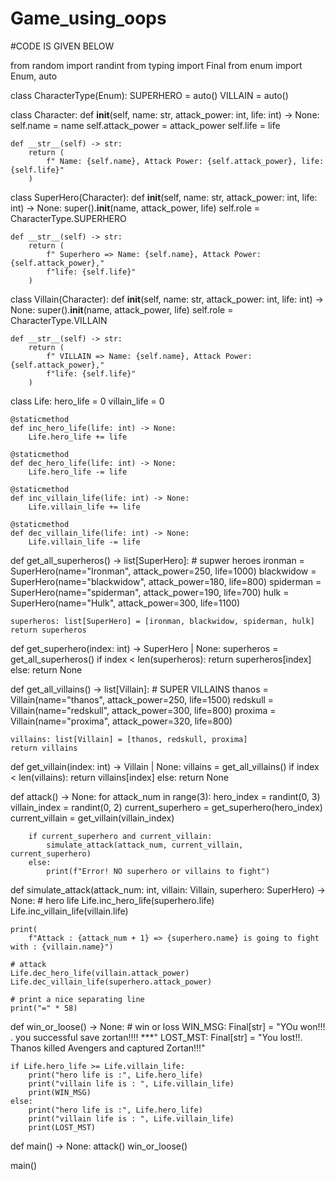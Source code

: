 # Game_using_oops

#CODE IS GIVEN BELOW

from random import randint
from typing import Final
from enum import Enum, auto


class CharacterType(Enum):
    SUPERHERO = auto()
    VILLAIN = auto()


class Character:
    def __init__(self, name: str, attack_power: int, life: int) -> None:
        self.name = name
        self.attack_power = attack_power
        self.life = life

    def __str__(self) -> str:
        return (
            f" Name: {self.name}, Attack Power: {self.attack_power}, life: {self.life}"
        )


class SuperHero(Character):
    def __init__(self, name: str, attack_power: int, life: int) -> None:
        super().__init__(name, attack_power, life)
        self.role = CharacterType.SUPERHERO

    def __str__(self) -> str:
        return (
            f" Superhero => Name: {self.name}, Attack Power: {self.attack_power},"
            f"life: {self.life}"
        )


class Villain(Character):
    def __init__(self, name: str, attack_power: int, life: int) -> None:
        super().__init__(name, attack_power, life)
        self.role = CharacterType.VILLAIN

    def __str__(self) -> str:
        return (
            f" VILLAIN => Name: {self.name}, Attack Power: {self.attack_power},"
            f"life: {self.life}"
        )





class Life:
    hero_life = 0
    villain_life = 0

    @staticmethod
    def inc_hero_life(life: int) -> None:
        Life.hero_life += life

    @staticmethod
    def dec_hero_life(life: int) -> None:
        Life.hero_life -= life

    @staticmethod
    def inc_villain_life(life: int) -> None:
        Life.villain_life += life

    @staticmethod
    def dec_villain_life(life: int) -> None:
        Life.villain_life -= life


def get_all_superheros() -> list[SuperHero]:
    # supwer heroes
    ironman = SuperHero(name="Ironman", attack_power=250, life=1000)
    blackwidow = SuperHero(name="blackwidow", attack_power=180, life=800)
    spiderman = SuperHero(name="spiderman", attack_power=190, life=700)
    hulk = SuperHero(name="Hulk", attack_power=300, life=1100)

    superheros: list[SuperHero] = [ironman, blackwidow, spiderman, hulk]
    return superheros


def get_superhero(index: int) -> SuperHero | None:
    superheros = get_all_superheros()
    if index < len(superheros):
        return superheros[index]
    else:
        return None


def get_all_villains() -> list[Villain]:
    # SUPER VILLAINS
    thanos = Villain(name="thanos", attack_power=250, life=1500)
    redskull = Villain(name="redskull", attack_power=300, life=800)
    proxima = Villain(name="proxima", attack_power=320, life=800)

    villains: list[Villain] = [thanos, redskull, proxima]
    return villains


def get_villain(index: int) -> Villain | None:
    villains = get_all_villains()
    if index < len(villains):
        return villains[index]
    else:
        return None


def attack() -> None:
    for attack_num in range(3):
        hero_index = randint(0, 3)
        villain_index = randint(0, 2)
        current_superhero = get_superhero(hero_index)
        current_villain = get_villain(villain_index)

        if current_superhero and current_villain:
            simulate_attack(attack_num, current_villain, current_superhero)
        else:
            print(f"Error! NO superhero or villains to fight")


def simulate_attack(attack_num: int, villain: Villain, superhero: SuperHero) -> None:
    # hero life
    Life.inc_hero_life(superhero.life)
    Life.inc_villain_life(villain.life)

    print(
        f"Attack : {attack_num + 1} => {superhero.name} is going to fight with : {villain.name}")

    # attack
    Life.dec_hero_life(villain.attack_power)
    Life.dec_villain_life(superhero.attack_power)

    # print a nice separating line
    print("=" * 58)


def win_or_loose() -> None:
    # win or loss
    WIN_MSG: Final[str] = "YOu won!!! . you successful save zortan!!!! ***"
    LOST_MST: Final[str] = "You lost!!. Thanos killed Avengers and captured Zortan!!!"

    if Life.hero_life >= Life.villain_life:
        print("hero life is :", Life.hero_life)
        print("villain life is : ", Life.villain_life)
        print(WIN_MSG)
    else:
        print("hero life is :", Life.hero_life)
        print("villain life is : ", Life.villain_life)
        print(LOST_MST)


def main() -> None:
    attack()
    win_or_loose()


main()

